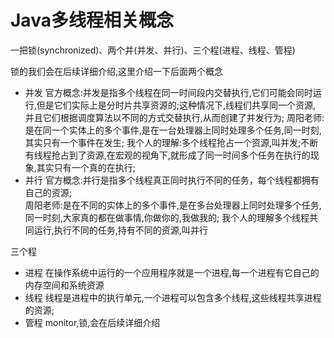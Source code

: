 # Java多线程相关概念
一把锁(synchronized)、两个并(并发、并行)、三个程(进程、线程、管程)

锁的我们会在后续详细介绍,这里介绍一下后面两个概念
- 并发
  官方概念:并发是指多个线程在同一时间段内交替执行,它们可能会同时运行,但是它们实际上是分时片共享资源的;这种情况下,线程们共享同一个资源,
  并且它们根据调度算法以不同的方式交替执行,从而创建了并发行为;
  周阳老师:是在同一个实体上的多个事件,是在一台处理器上同时处理多个任务,同一时刻,其实只有一个事件在发生;
  我个人的理解:多个线程抢占一个资源,叫并发;不断有线程抢占到了资源,在宏观的视角下,就形成了同一时间多个任务在执行的现象,其实只有一个真的在执行;
- 并行
  官方概念:并行是指多个线程真正同时执行不同的任务，每个线程都拥有自己的资源;      
  周阳老师:是在不同的实体上的多个事件,是在多台处理器上同时处理多个任务,同一时刻,大家真的都在做事情,你做你的,我做我的;
  我个人的理解多个线程共同运行,执行不同的任务,持有不同的资源,叫并行

三个程
- 进程
  在操作系统中运行的一个应用程序就是一个进程,每一个进程有它自己的内存空间和系统资源
- 线程
  线程是进程中的执行单元,一个进程可以包含多个线程,这些线程共享进程的资源;
- 管程
  monitor,锁,会在后续详细介绍